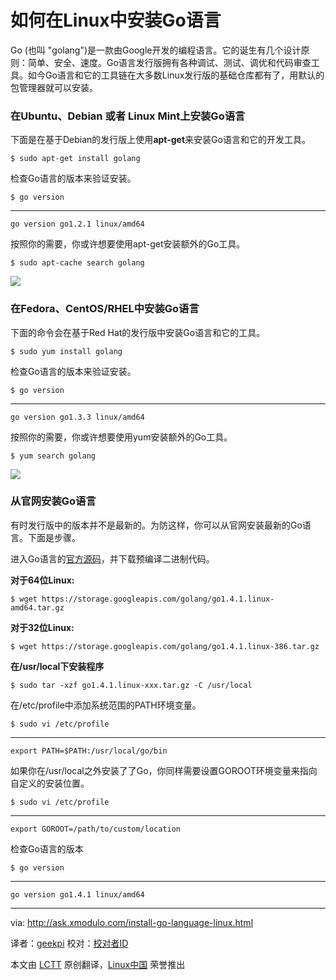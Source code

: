 如何在Linux中安装Go语言
================================================================================
Go (也叫 "golang")是一款由Google开发的编程语言。它的诞生有几个设计原则：简单、安全、速度。Go语言发行版拥有各种调试、测试、调优和代码审查工具。如今Go语言和它的工具链在大多数Linux发行版的基础仓库都有了，用默认的包管理器就可以安装。

### 在Ubuntu、Debian 或者 Linux Mint上安装Go语言 ###

下面是在基于Debian的发行版上使用**apt-get**来安装Go语言和它的开发工具。

    $ sudo apt-get install golang

检查Go语言的版本来验证安装。

    $ go version

----------

    go version go1.2.1 linux/amd64

按照你的需要，你或许想要使用apt-get安装额外的Go工具。

    $ sudo apt-cache search golang

![](https://farm8.staticflickr.com/7430/15812762183_f094e3bf92_c.jpg)

### 在Fedora、CentOS/RHEL中安装Go语言 ###

下面的命令会在基于Red Hat的发行版中安装Go语言和它的工具。

    $ sudo yum install golang

检查Go语言的版本来验证安装。

    $ go version 

----------

    go version go1.3.3 linux/amd64

按照你的需要，你或许想要使用yum安装额外的Go工具。

    $ yum search golang 

![](https://farm8.staticflickr.com/7373/16432817805_775010dc18_c.jpg)

### 从官网安装Go语言 ###

有时发行版中的版本并不是最新的。为防这样，你可以从官网安装最新的Go语言。下面是步骤。

进入Go语言的[官方源码][1]，并下载预编译二进制代码。

**对于64位Linux:**

    $ wget https://storage.googleapis.com/golang/go1.4.1.linux-amd64.tar.gz

**对于32位Linux:**

    $ wget https://storage.googleapis.com/golang/go1.4.1.linux-386.tar.gz

**在/usr/local下安装程序**

    $ sudo tar -xzf go1.4.1.linux-xxx.tar.gz -C /usr/local

在/etc/profile中添加系统范围的PATH环境变量。

    $ sudo vi /etc/profile 

----------

    export PATH=$PATH:/usr/local/go/bin

如果你在/usr/local之外安装了了Go，你同样需要设置GOROOT环境变量来指向自定义的安装位置。

    $ sudo vi /etc/profile

----------

    export GOROOT=/path/to/custom/location

检查Go语言的版本

    $ go version

----------

    go version go1.4.1 linux/amd64

--------------------------------------------------------------------------------

via: http://ask.xmodulo.com/install-go-language-linux.html

译者：[geekpi](https://github.com/geekpi)
校对：[校对者ID](https://github.com/校对者ID)

本文由 [LCTT](https://github.com/LCTT/TranslateProject) 原创翻译，[Linux中国](http://linux.cn/) 荣誉推出

[1]:https://golang.org/dl/
